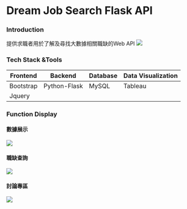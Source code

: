 # Dream Job Search Flask API

### Introduction
 提供求職者用於了解及尋找大數據相關職缺的Web API
![](https://i.imgur.com/HaflotT.png)
### Tech Stack &Tools


| Frontend | Backend | Database |Data Visualization |
| -------- | -------- | -------- | -------- |
| Bootstrap|Python-Flask|MySQL|Tableau|
| Jquery     |     |

### Function Display
#### 數據展示
![](https://i.imgur.com/51MoJW6.png)

#### 職缺查詢
![](https://i.imgur.com/0FrEzem.jpg)

#### 討論專區
![](https://i.imgur.com/HBRSj9S.png)



